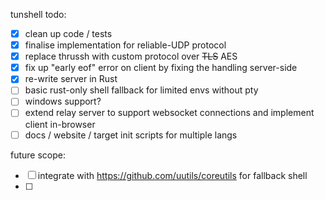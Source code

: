 tunshell todo:

 - [x] clean up code / tests 
 - [x] finalise implementation for reliable-UDP protocol
 - [x] replace thrussh with custom protocol over ~~TLS~~ AES
 - [x] fix up "early eof" error on client by fixing the handling server-side
 - [x] re-write server in Rust
 - [ ] basic rust-only shell fallback for limited envs without pty 
 - [ ] windows support?
 - [ ] extend relay server to support websocket connections and implement client in-browser
 - [ ] docs / website / target init scripts for multiple langs

future scope:

 - [ ] integrate with https://github.com/uutils/coreutils for fallback shell
 - [ ] 
